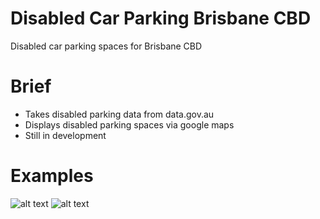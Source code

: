 # Disabled Car Parking Brisbane CBD
Disabled car parking spaces for Brisbane CBD

# Brief
- Takes disabled parking data from data.gov.au
- Displays disabled parking spaces via google maps
- Still in development

# Examples
![alt text](https://raw.githubusercontent.com/spiyer99/disabled-car-parking-brisbane-CBD/master/img/Turbot_st_widescreen.png)
![alt text](https://raw.githubusercontent.com/spiyer99/disabled-car-parking-brisbane-CBD/master/img/wickham_park_widscreen.png)
